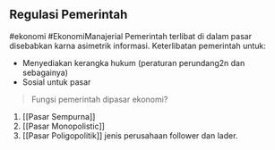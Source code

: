## Regulasi Pemerintah
#ekonomi #EkonomiManajerial 
Pemerintah terlibat di dalam pasar disebabkan karna asimetrik informasi.
Keterlibatan pemerintah untuk:
* Menyediakan kerangka hukum (peraturan perundang2n dan sebagainya)
* Sosial untuk pasar

> Fungsi pemerintah dipasar ekonomi?
1. [[Pasar Sempurna]]
3. [[Pasar Monopolistic]]
4. [[Pasar Poligopolitik]]  jenis perusahaan follower dan lader.
